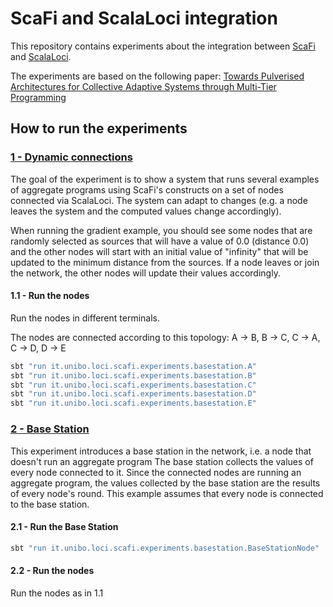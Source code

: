  # ScaFi and ScalaLoci integration

This repository contains experiments about the integration between [ScaFi](https://scafi.github.io/) and [ScalaLoci](https://scala-loci.github.io/#getting-started).

The experiments are based on the following paper: [Towards Pulverised Architectures for Collective Adaptive Systems through Multi-Tier Programming](https://ieeexplore.ieee.org/document/9599177)

## How to run the experiments

### [1 - Dynamic connections](https://github.com/vitlinda/scafi-loci-experiments/tree/main/src/main/scala/it/unibo/loci/scafi/experiments/dynamiconnections)
The goal of the experiment is to show a system that runs several examples of aggregate programs using ScaFi's constructs
on a set of nodes connected via ScalaLoci.
The system can adapt to changes (e.g. a node leaves the system and the computed values change accordingly).

When running the gradient example, you should see some nodes that are randomly selected as sources that will have a value of 0.0 (distance 0.0) and the other nodes will start with an initial value of "infinity" that will be updated to the minimum distance from the sources.
If a node leaves or join the network, the other nodes will update their values accordingly.

#### 1.1 - Run the nodes
Run the nodes in different terminals.

The nodes are connected according to this topology:
A -> B, B -> C, C -> A, C -> D, D -> E

```bash
sbt "run it.unibo.loci.scafi.experiments.basestation.A"
sbt "run it.unibo.loci.scafi.experiments.basestation.B"
sbt "run it.unibo.loci.scafi.experiments.basestation.C"
sbt "run it.unibo.loci.scafi.experiments.basestation.D"
sbt "run it.unibo.loci.scafi.experiments.basestation.E"
``` 

### [2 - Base Station](https://github.com/vitlinda/scafi-loci-experiments/tree/main/src/main/scala/it/unibo/loci/scafi/experiments/basestation)
This experiment introduces a base station in the network, i.e. a node that doesn't run an aggregate program
The base station collects the values of every node connected to it.
Since the connected nodes are running an aggregate program, the values collected by the base station are the results of every node's round.
This example assumes that every node is connected to the base station.

#### 2.1 - Run the Base Station
```bash
sbt "run it.unibo.loci.scafi.experiments.basestation.BaseStationNode"
```
#### 2.2 - Run the nodes
Run the nodes as in 1.1
